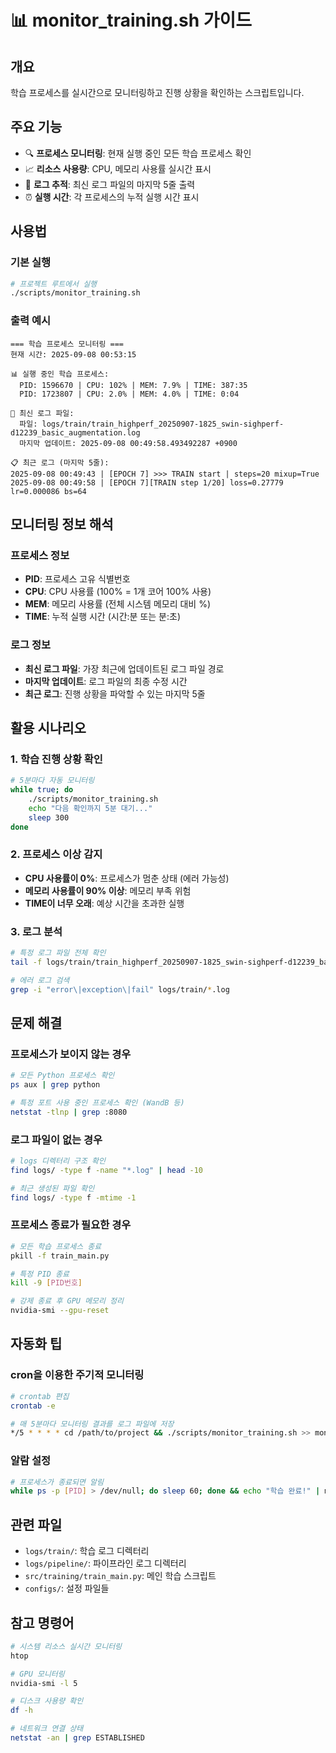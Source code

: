 # 📊 monitor_training.sh 가이드

## 개요
학습 프로세스를 실시간으로 모니터링하고 진행 상황을 확인하는 스크립트입니다.

## 주요 기능
- 🔍 **프로세스 모니터링**: 현재 실행 중인 모든 학습 프로세스 확인
- 📈 **리소스 사용량**: CPU, 메모리 사용률 실시간 표시
- 📝 **로그 추적**: 최신 로그 파일의 마지막 5줄 출력
- ⏰ **실행 시간**: 각 프로세스의 누적 실행 시간 표시

## 사용법

### 기본 실행
```bash
# 프로젝트 루트에서 실행
./scripts/monitor_training.sh
```

### 출력 예시
```
=== 학습 프로세스 모니터링 ===
현재 시간: 2025-09-08 00:53:15

📊 실행 중인 학습 프로세스:
  PID: 1596670 | CPU: 102% | MEM: 7.9% | TIME: 387:35
  PID: 1723807 | CPU: 2.0% | MEM: 4.0% | TIME: 0:04

📝 최신 로그 파일:
  파일: logs/train/train_highperf_20250907-1825_swin-sighperf-d12239_basic_augmentation.log
  마지막 업데이트: 2025-09-08 00:49:58.493492287 +0900

📋 최근 로그 (마지막 5줄):
2025-09-08 00:49:43 | [EPOCH 7] >>> TRAIN start | steps=20 mixup=True
2025-09-08 00:49:58 | [EPOCH 7][TRAIN step 1/20] loss=0.27779 lr=0.000086 bs=64
```

## 모니터링 정보 해석

### 프로세스 정보
- **PID**: 프로세스 고유 식별번호
- **CPU**: CPU 사용률 (100% = 1개 코어 100% 사용)
- **MEM**: 메모리 사용률 (전체 시스템 메모리 대비 %)
- **TIME**: 누적 실행 시간 (시간:분 또는 분:초)

### 로그 정보
- **최신 로그 파일**: 가장 최근에 업데이트된 로그 파일 경로
- **마지막 업데이트**: 로그 파일의 최종 수정 시간
- **최근 로그**: 진행 상황을 파악할 수 있는 마지막 5줄

## 활용 시나리오

### 1. 학습 진행 상황 확인
```bash
# 5분마다 자동 모니터링
while true; do
    ./scripts/monitor_training.sh
    echo "다음 확인까지 5분 대기..."
    sleep 300
done
```

### 2. 프로세스 이상 감지
- **CPU 사용률이 0%**: 프로세스가 멈춘 상태 (에러 가능성)
- **메모리 사용률이 90% 이상**: 메모리 부족 위험
- **TIME이 너무 오래**: 예상 시간을 초과한 실행

### 3. 로그 분석
```bash
# 특정 로그 파일 전체 확인
tail -f logs/train/train_highperf_20250907-1825_swin-sighperf-d12239_basic_augmentation.log

# 에러 로그 검색
grep -i "error\|exception\|fail" logs/train/*.log
```

## 문제 해결

### 프로세스가 보이지 않는 경우
```bash
# 모든 Python 프로세스 확인
ps aux | grep python

# 특정 포트 사용 중인 프로세스 확인 (WandB 등)
netstat -tlnp | grep :8080
```

### 로그 파일이 없는 경우
```bash
# logs 디렉터리 구조 확인
find logs/ -type f -name "*.log" | head -10

# 최근 생성된 파일 확인
find logs/ -type f -mtime -1
```

### 프로세스 종료가 필요한 경우
```bash
# 모든 학습 프로세스 종료
pkill -f train_main.py

# 특정 PID 종료
kill -9 [PID번호]

# 강제 종료 후 GPU 메모리 정리
nvidia-smi --gpu-reset
```

## 자동화 팁

### cron을 이용한 주기적 모니터링
```bash
# crontab 편집
crontab -e

# 매 5분마다 모니터링 결과를 로그 파일에 저장
*/5 * * * * cd /path/to/project && ./scripts/monitor_training.sh >> monitoring.log 2>&1
```

### 알람 설정
```bash
# 프로세스가 종료되면 알림
while ps -p [PID] > /dev/null; do sleep 60; done && echo "학습 완료!" | mail -s "Training Finished" user@email.com
```

## 관련 파일
- `logs/train/`: 학습 로그 디렉터리
- `logs/pipeline/`: 파이프라인 로그 디렉터리
- `src/training/train_main.py`: 메인 학습 스크립트
- `configs/`: 설정 파일들

## 참고 명령어
```bash
# 시스템 리소스 실시간 모니터링
htop

# GPU 모니터링
nvidia-smi -l 5

# 디스크 사용량 확인
df -h

# 네트워크 연결 상태
netstat -an | grep ESTABLISHED
```
